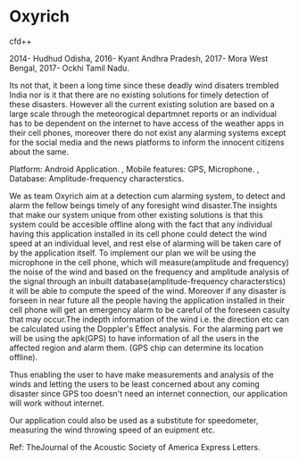 # Oxyrich
cfd++

2014- Hudhud Odisha,
2016- Kyant Andhra Pradesh,
2017- Mora West Bengal,
2017- Ockhi Tamil Nadu.

Its not that, it been a long time since these deadly wind disaters trembled India nor is it that there are no existing solutions for timely detection of these disasters.
However all the current existing solution are based on a large scale through the meteorogical departmnet reports or an individual has to be dependent on the internet to have access of the weather apps in their cell phones, moreover there do not exist any alarming systems except for the social media and the news platforms to inform the innocent citizens about the same.

Platform:        Android Application. ,
Mobile features: GPS,
                 Microphone. ,
Database:        Amplitude-frequency characterstics.                 

We as team Oxyrich aim at a detection cum alarming system, to detect and alarm the fellow beings timely of any foresight wind disaster.The insights that make our system unique from other existing solutions is that this system could be accesible offline along with the fact that any individual having this application installed in its cell phone could detect the wind speed at an individual level, and rest else of alarming will be taken care of by the application itself.
To implement our plan we will be using the microphone in the cell phone, which will measure(amplitude and frequency) the noise of the wind and based on the frequency and amplitude analysis of the signal through an inbuilt database(amplitude-frequency characterstics) it will be able to compute the speed of the wind.
Moreover if any disaster is forseen in near future all the people having the application installed in their cell phone will get an emergency alarm to be careful of the foreseen casulty that may occur.The indepth information of the wind i.e. the direction etc can be calculated using the Doppler's Effect analysis.
For the alarming part we will be using the apk(GPS) to have information of all the users in the affected region and alarm them.
(GPS chip can determine its location offline).

Thus enabling the user to have make measurements and analysis of the winds and letting the users to be least concerned about any coming disaster since GPS too doesn't need an internet connection, our application will work without internet.


Our application could also be used as a substitute for speedometer, measuring the wind throwing speed of an euipment etc.

Ref: TheJournal of the Acoustic Society of America Express Letters.

